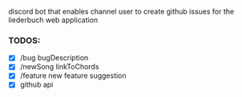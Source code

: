 discord bot that enables channel user to create github issues for the liederbuch web application

### TODOS:

- [x] /bug bugDescription
- [x] /newSong linkToChords
- [x] /feature new feature suggestion
- [x] github api
